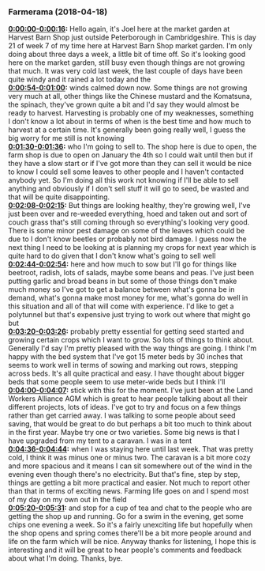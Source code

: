 ### Farmerama  (2018-04-18)
**[0:00:00-0:00:16](https://soundcloud.com/farmerama-radio/shorts-harvest-barn-market-garden-update#t=0:00:00):**  Hello again, it's Joel here at the market garden at Harvest Barn Shop just outside Peterborough  in Cambridgeshire. This is day 21 of week 7 of my time here at Harvest Barn Shop market  garden. I'm only doing about three days a week, a little bit of time off. So it's looking good  here on the market garden, still busy even though things are not growing that much. It was very cold  last week, the last couple of days have been quite windy and it rained a lot today and the  
**[0:00:54-0:01:00](https://soundcloud.com/farmerama-radio/shorts-harvest-barn-market-garden-update#t=0:00:54):**  winds calmed down now. Some things are not growing very much at all, other things like  the Chinese mustard and the Komatsuna, the spinach, they've grown quite a bit and I'd say  they would almost be ready to harvest. Harvesting is probably one of my weaknesses, something I  don't know a lot about in terms of when is the best time and how much to harvest at a certain  time. It's generally been going really well, I guess the big worry for me still is not knowing  
**[0:01:30-0:01:36](https://soundcloud.com/farmerama-radio/shorts-harvest-barn-market-garden-update#t=0:01:30):**  who I'm going to sell to. The shop here is due to open, the farm shop is due to open on January  the 4th so I could wait until then but if they have a slow start or if I've got more than they  can sell it would be nice to know I could sell some leaves to other people and I haven't contacted  anybody yet. So I'm doing all this work not knowing if I'll be able to sell anything and  obviously if I don't sell stuff it will go to seed, be wasted and that will be quite disappointing.  
**[0:02:08-0:02:15](https://soundcloud.com/farmerama-radio/shorts-harvest-barn-market-garden-update#t=0:02:08):**  But things are looking healthy, they're growing well, I've just been over and re-weeded everything,  hoed and taken out and sort of couch grass that's still coming through so everything's looking very  good. There is some minor pest damage on some of the leaves which could be due to I don't know  beetles or probably not bird damage. I guess now the next thing I need to be looking at is planning  my crops for next year which is quite hard to do given that I don't know what's going to sell well  
**[0:02:44-0:02:54](https://soundcloud.com/farmerama-radio/shorts-harvest-barn-market-garden-update#t=0:02:44):**  here and how much to sow but I'll go for things like beetroot, radish, lots of salads, maybe some  beans and peas. I've just been putting garlic and broad beans in but some of those things don't make  much money so I've got to get a balance between what's gonna be in demand, what's gonna make most  money for me, what's gonna do well in this situation and all of that will come with experience. I'd  like to get a polytunnel but that's expensive just trying to work out where that might go but  
**[0:03:20-0:03:26](https://soundcloud.com/farmerama-radio/shorts-harvest-barn-market-garden-update#t=0:03:20):**  probably pretty essential for getting seed started and growing certain crops which I want to grow.  So lots of things to think about. Generally I'd say I'm pretty pleased with the way things are  going. I think I'm happy with the bed system that I've got 15 meter beds by 30 inches that seems to  work well in terms of sowing and marking out rows, stepping across beds. It's all quite practical and  easy. I have thought about bigger beds that some people seem to use meter-wide beds but I think I'll  
**[0:04:00-0:04:07](https://soundcloud.com/farmerama-radio/shorts-harvest-barn-market-garden-update#t=0:04:00):**  stick with this for the moment. I've just been at the Land Workers Alliance AGM which is great to  hear people talking about all their different projects, lots of ideas. I've got to try and focus  on a few things rather than get carried away. I was talking to some people about seed saving,  that would be great to do but perhaps a bit too much to think about in the first year. Maybe try  one or two varieties. Some big news is that I have upgraded from my tent to a caravan. I was in a tent  
**[0:04:36-0:04:44](https://soundcloud.com/farmerama-radio/shorts-harvest-barn-market-garden-update#t=0:04:36):**  when I was staying here until last week. That was pretty cold, I think it was minus one or minus two.  The caravan is a bit more cozy and more spacious and it means I can sit somewhere out of the  wind in the evening even though there's no electricity. But that's fine, step by step,  things are getting a bit more practical and easier. Not much to report other than that in  terms of exciting news. Farming life goes on and I spend most of my day on my own out in the field  
**[0:05:20-0:05:31](https://soundcloud.com/farmerama-radio/shorts-harvest-barn-market-garden-update#t=0:05:20):**  and stop for a cup of tea and chat to the people who are getting the shop up and running. Go for a  swim in the evening, get some chips one evening a week. So it's a fairly unexciting life but  hopefully when the shop opens and spring comes there'll be a bit more people around and life  on the farm which will be nice. Anyway thanks for listening, I hope this is interesting and  it will be great to hear people's comments and feedback about what I'm doing. Thanks, bye.  
